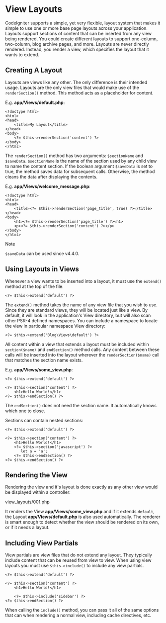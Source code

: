 # View Layouts

<div class="contents" local="" depth="2">

</div>

CodeIgniter supports a simple, yet very flexible, layout system that
makes it simple to use one or more base page layouts across your
application. Layouts support sections of content that can be inserted
from any view being rendered. You could create different layouts to
support one-column, two-column, blog archive pages, and more. Layouts
are never directly rendered. Instead, you render a view, which specifies
the layout that it wants to extend.

## Creating A Layout

Layouts are views like any other. The only difference is their intended
usage. Layouts are the only view files that would make use of the
`renderSection()` method. This method acts as a placeholder for content.

E.g. **app/Views/default.php**:

    <!doctype html>
    <html>
    <head>
        <title>My Layout</title>
    </head>
    <body>
        <?= $this->renderSection('content') ?>
    </body>
    </html>

The `renderSection()` method has two arguments: `$sectionName` and
`$saveData`. `$sectionName` is the name of the section used by any child
view to name the content section. If the boolean argument `$saveData` is
set to true, the method saves data for subsequent calls. Otherwise, the
method cleans the data after displaying the contents.

E.g. **app/Views/welcome_message.php**:

    <!doctype html>
    <html>
    <head>
        <title><?= $this->renderSection('page_title', true) ?></title>
    </head>
    <body>
        <h1><?= $this->renderSection('page_title') ?><h1>
        <p><?= $this->renderSection('content') ?></p>
    </body>
    </html>

> [!NOTE]
> `$saveData` can be used since v4.4.0.

## Using Layouts in Views

Whenever a view wants to be inserted into a layout, it must use the
`extend()` method at the top of the file:

    <?= $this->extend('default') ?>

The `extend()` method takes the name of any view file that you wish to
use. Since they are standard views, they will be located just like a
view. By default, it will look in the application's View directory, but
will also scan other PSR-4 defined namespaces. You can include a
namespace to locate the view in particular namespace View directory:

    <?= $this->extend('Blog\Views\default') ?>

All content within a view that extends a layout must be included within
`section($name)` and `endSection()` method calls. Any content between
these calls will be inserted into the layout wherever the
`renderSection($name)` call that matches the section name exists.

E.g. **app/Views/some_view.php**:

    <?= $this->extend('default') ?>

    <?= $this->section('content') ?>
        <h1>Hello World!</h1>
    <?= $this->endSection() ?>

The `endSection()` does not need the section name. It automatically
knows which one to close.

Sections can contain nested sections:

    <?= $this->extend('default') ?>

    <?= $this->section('content') ?>
        <h1>Hello World!</h1>
        <?= $this->section('javascript') ?>
           let a = 'a';
        <?= $this->endSection() ?>
    <?= $this->endSection() ?>

## Rendering the View

Rendering the view and it's layout is done exactly as any other view
would be displayed within a controller:

<div class="literalinclude">

view_layouts/001.php

</div>

It renders the View **app/Views/some_view.php** and if it extends
`default`, the Layout **app/Views/default.php** is also used
automatically. The renderer is smart enough to detect whether the view
should be rendered on its own, or if it needs a layout.

## Including View Partials

View partials are view files that do not extend any layout. They
typically include content that can be reused from view to view. When
using view layouts you must use `$this->include()` to include any view
partials.

    <?= $this->extend('default') ?>

    <?= $this->section('content') ?>
        <h1>Hello World!</h1>

        <?= $this->include('sidebar') ?>
    <?= $this->endSection() ?>

When calling the `include()` method, you can pass it all of the same
options that can when rendering a normal view, including cache
directives, etc.
